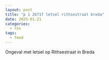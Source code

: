 ```yaml
---
layout: post
title: "p 1 26717 letsel rithsestraat breda"
date: 2025-01-21
categories: 
  - rss
tags: 
  - feed
---
```


Ongeval met letsel op Rithsestraat in Breda
